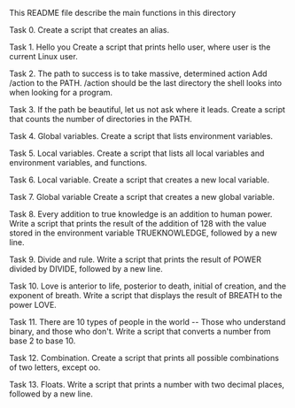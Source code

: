 
This README file describe the main functions in this directory

Task 0. <o>
	Create a script that creates an alias.

Task 1. Hello you
	Create a script that prints hello user, where user is the current Linux user.

Task 2. The path to success is to take massive, determined action
	Add /action to the PATH. /action should be the last directory the shell looks into when looking for a program.

Task 3. If the path be beautiful, let us not ask where it leads.
	Create a script that counts the number of directories in the PATH.

Task 4. Global variables.
	Create a script that lists environment variables.

Task 5. Local variables.
	Create a script that lists all local variables and environment variables, and functions.

Task 6. Local variable.
	Create a script that creates a new local variable.

Task 7. Global variable
	Create a script that creates a new global variable.

Task 8. Every addition to true knowledge is an addition to human power.
	Write a script that prints the result of the addition of 128 with the value stored in the environment variable TRUEKNOWLEDGE, followed by a new line.

Task 9. Divide and rule.
	Write a script that prints the result of POWER divided by DIVIDE, followed by a new line.

Task 10. Love is anterior to life, posterior to death, initial of creation, and the exponent of breath.
	Write a script that displays the result of BREATH to the power LOVE.

Task 11. There are 10 types of people in the world -- Those who understand binary, and those who don't.
	Write a script that converts a number from base 2 to base 10.

Task 12. Combination.
	Create a script that prints all possible combinations of two letters, except oo.

Task 13. Floats.
	Write a script that prints a number with two decimal places, followed by a new line.

